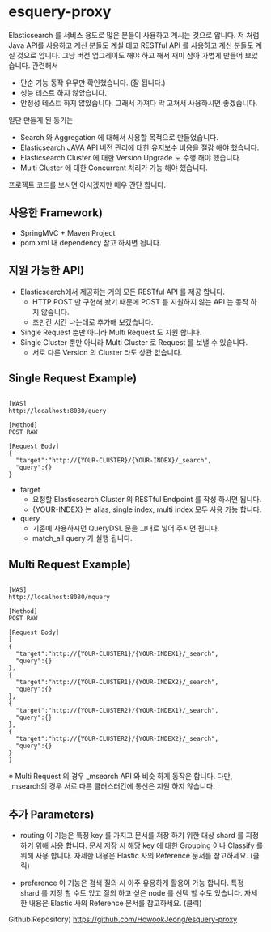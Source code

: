 # esquery-proxy
Elasticsearch 를 서비스 용도로 많은 분들이 사용하고 계시는 것으로 압니다.
저 처럼 Java API를 사용하고 계신 분들도 계실 테고 RESTful API 를 사용하고 계신 분들도 계실 것으로 압니다.
그냥 버전 업그레이도 해야 하고 해서 재미 삼아 가볍게 만들어 보았습니다.
관련해서
* 단순 기능 동작 유무만 확인했습니다. (잘 됩니다.)
* 성능 테스트 하지 않았습니다.
* 안정성 테스트 하지 않았습니다.
그래서 가져다 막 고쳐서 사용하시면 좋겠습니다.

일단 만들게 된 동기는
* Search 와 Aggregation 에 대해서 사용할 목적으로 만들었습니다.
* Elasticsearch JAVA API 버전 관리에 대한 유지보수 비용을 절감 해야 했습니다.
* Elasticsearch Cluster 에 대한 Version Upgrade 도 수행 해야 했습니다.
* Multi Cluster 에 대한 Concurrent 처리가 가능 해야 했습니다.

프로젝트 코드를 보시면 아시겠지만 매우 간단 합니다.

## 사용한 Framework)
* SpringMVC + Maven Project
* pom.xml  내 dependency 참고 하시면 됩니다.

## 지원 가능한 API)
* Elasticsearch에서 제공하는 거의 모든 RESTful API 를 제공 합니다.
  * HTTP POST 만 구현해 놨기 때문에 POST 를 지원하지 않는 API 는 동작 하지 않습니다.
  * 조만간 시간 나는데로 추가해 보겠습니다.
* Single Request 뿐만 아니라 Multi Request 도 지원 합니다.
* Single Cluster 뿐만 아니라 Multi Cluster 로 Request 를 보낼 수 있습니다.
  *  서로 다른 Version 의 Cluster 라도 상관 없습니다.

## Single Request Example)
<pre><code>
[WAS]
http://localhost:8080/query

[Method]
POST RAW

[Request Body]
{
  "target":"http://{YOUR-CLUSTER}/{YOUR-INDEX}/_search",
  "query":{}
}
</code></pre>
* target
  *  요청할 Elasticsearch Cluster 의 RESTful Endpoint 를 작성 하시면 됩니다.
  * {YOUR-INDEX} 는 alias, single index, multi index  모두 사용 가능 합니다.
* query
  * 기존에 사용하시던 QueryDSL 문을 그대로 넣어 주시면 됩니다.
  * match_all  query 가 실행 됩니다.

## Multi Request Example)
<pre><code>
[WAS]
http://localhost:8080/mquery

[Method]
POST RAW

[Request Body]
[
{
  "target":"http://{YOUR-CLUSTER1}/{YOUR-INDEX1}/_search",
  "query":{}
},
{
  "target":"http://{YOUR-CLUSTER1}/{YOUR-INDEX2}/_search",
  "query":{}
},
{
  "target":"http://{YOUR-CLUSTER2}/{YOUR-INDEX1}/_search",
  "query":{}
},
{
  "target":"http://{YOUR-CLUSTER2}/{YOUR-INDEX2}/_search",
  "query":{}
}
]
</code></pre>

※ Multi Request 의 경우 _msearch API 와 비슷 하게 동작은 합니다.
다만, _msearch의 경우 서로 다른 클러스터간에 통신은 지원 하지 않습니다.

## 추가 Parameters)
* routing
이 기능은 특정 key 를 가지고 문서를 저장 하기 위한 대상 shard 를 지정 하기 위해 사용 합니다.
문서 저장 시 해당 key 에 대한 Grouping 이나 Classify 를 위해 사용 합니다.
자세한 내용은 Elastic 사의 Reference 문서를 참고하세요. (클릭)

* preference
이 기능은 검색 질의 시 아주 유용하게 활용이 가능 합니다.
특정 shard 를 지정 할 수도 있고 질의 하고 싶은 node 를 선택 할 수도 있습니다.﻿
자세한 내용은 Elastic 사의 Reference 문서를 참고하세요. (클릭)

Github Repository)
<https://github.com/HowookJeong/esquery-proxy>